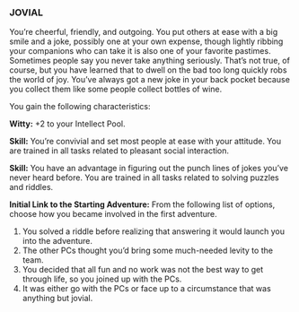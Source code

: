 ### JOVIAL

<!-- P, ID: 050622 -->

You’re cheerful, friendly, and outgoing. You put others at ease with a big smile and a joke, possibly one at your own expense, though lightly ribbing your companions who can take it is also one of your favorite pastimes. Sometimes people say you never take anything seriously. That’s not true, of course, but you have learned that to dwell on the bad too long quickly robs the world of joy. You’ve always got a new joke in your back pocket because you collect them like some people collect bottles of wine.

<!-- P, ID: 050623 -->

You gain the following characteristics:

<!-- P, ID: 050624 -->

**Witty:** +2 to your Intellect Pool.

<!-- P, ID: 050625 -->

**Skill:** You’re convivial and set most people at ease with your attitude. You are trained in all tasks related to pleasant social interaction.

<!-- P, ID: 050626 -->

**Skill:** You have an advantage in figuring out the punch lines of jokes you’ve never heard before. You are trained in all tasks related to solving puzzles and riddles.

<!-- P, ID: 050627 -->

**Initial Link to the Starting Adventure:** From the following list of options, choose how you became involved in the first adventure.

<!-- L, ID: 050628 -->

1. You solved a riddle before realizing that answering it would launch you into the adventure.
2. The other PCs thought you’d bring some much-needed levity to the team.
3. You decided that all fun and no work was not the best way to get through life, so you joined up with the PCs.
4. It was either go with the PCs or face up to a circumstance that was anything but jovial.

<!-- /L -->

